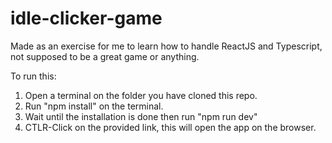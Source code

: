 # idle-clicker-game

Made as an exercise for me to learn how to handle ReactJS and Typescript, not supposed to be a great game or anything.

To run this:

1. Open a terminal on the folder you have cloned this repo.
2. Run "npm install" on the terminal.
3. Wait until the installation is done then run "npm run dev"
4. CTLR-Click on the provided link, this will open the app on the browser.